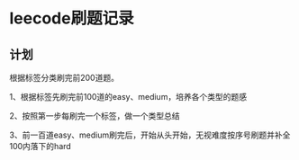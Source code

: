 # leecode刷题记录

## 计划
根据标签分类刷完前200道题。

1、根据标签先刷完前100道的easy、medium，培养各个类型的题感

2、按照第一步每刷完一个标签，做一个类型总结

3、前一百道easy、medium刷完后，开始从头开始，无视难度按序号刷题并补全100内落下的hard
